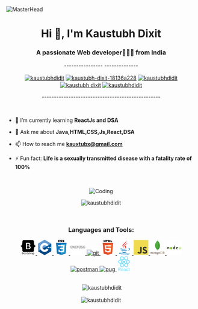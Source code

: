 ![MasterHead](https://qrangers.com/wp-content/uploads/2021/09/Banner-Introduction-to-3D-Animation.png)
<h1 align="center">Hi 👋, I'm Kaustubh Dixit</h1>
<h3 align="center">A passionate Web developer👨🏻‍💻 from India</h3>
<!-- <h3 align="center">Connect with me:   </h3> -->
<div>
    <p align="center">----------------           --------------</p>
  <p align="center">
<a href="https://dev.to/kaustubhdidit" target="blank"><img align="center" src="https://raw.githubusercontent.com/rahuldkjain/github-profile-readme-generator/master/src/images/icons/Social/devto.svg" alt="kaustubhdidit" height="30" width="40" /></a>
<a href="https://linkedin.com/in/kaustubh-dixit-18136a228" target="blank"><img align="center" src="https://raw.githubusercontent.com/rahuldkjain/github-profile-readme-generator/master/src/images/icons/Social/linked-in-alt.svg" alt="kaustubh-dixit-18136a228" height="30" width="40" /></a>
<a href="https://instagram.com/kaustubhdidit" target="blank"><img align="center" src="https://raw.githubusercontent.com/rahuldkjain/github-profile-readme-generator/master/src/images/icons/Social/instagram.svg" alt="kaustubhdidit" height="30" width="40" /></a>
<a href="https://www.youtube.com/c/kaustubh dixit" target="blank"><img align="center" src="https://raw.githubusercontent.com/rahuldkjain/github-profile-readme-generator/master/src/images/icons/Social/youtube.svg" alt="kaustubh dixit" height="30" width="40" /></a>
<a href="https://codeforces.com/profile/kaustubhdidit" target="blank"><img align="center" src="https://raw.githubusercontent.com/rahuldkjain/github-profile-readme-generator/master/src/images/icons/Social/codeforces.svg" alt="kaustubhdidit" height="30" width="40" /></a>
</p>
  <p align="center">-------------------------------------------------</p>
  </div>
<br>

- 🌱 I’m currently learning **ReactJs and DSA**

- 💬 Ask me about **Java,HTML,CSS,Js,React,DSA**

- 📫 How to reach me **kauxtubx@gmail.com**

- ⚡ Fun fact:  **Life is a sexually transmitted disease with a fatality rate of 100%**

<br>
<p align="center"><img align="center" alt="Coding" width="400" src="http://www.textures4photoshop.com/tex/thumbs/matrix-code-animation-gif-free-animated-background-716.gif"></p>

<p align="center"> <img src="https://komarev.com/ghpvc/?username=kaustubhdidit&label=Profile%20views&color=0e75b6&style=flat" alt="kaustubhdidit" /> </p>

<!-- <p align="left"> <a href="https://github.com/ryo-ma/github-profile-trophy"><img src="https://github-profile-trophy.vercel.app/?username=kaustubhdidit" alt="kaustubhdidit" /></a> </p> -->
<br>
<h3 align="center">Languages and Tools:</h3>
<p align="center"> <a href="https://getbootstrap.com" target="_blank" rel="noreferrer"> <img src="https://raw.githubusercontent.com/devicons/devicon/master/icons/bootstrap/bootstrap-plain-wordmark.svg" alt="bootstrap" width="40" height="40"/> </a> <a href="https://www.w3schools.com/cpp/" target="_blank" rel="noreferrer"> <img src="https://raw.githubusercontent.com/devicons/devicon/master/icons/cplusplus/cplusplus-original.svg" alt="cplusplus" width="40" height="40"/> </a> <a href="https://www.w3schools.com/css/" target="_blank" rel="noreferrer"> <img src="https://raw.githubusercontent.com/devicons/devicon/master/icons/css3/css3-original-wordmark.svg" alt="css3" width="40" height="40"/> </a> <a href="https://expressjs.com" target="_blank" rel="noreferrer"> <img src="https://raw.githubusercontent.com/devicons/devicon/master/icons/express/express-original-wordmark.svg" alt="express" width="40" height="40"/> </a> <a href="https://git-scm.com/" target="_blank" rel="noreferrer"> <img src="https://www.vectorlogo.zone/logos/git-scm/git-scm-icon.svg" alt="git" width="40" height="40"/> </a> <a href="https://www.w3.org/html/" target="_blank" rel="noreferrer"> <img src="https://raw.githubusercontent.com/devicons/devicon/master/icons/html5/html5-original-wordmark.svg" alt="html5" width="40" height="40"/> </a> <a href="https://www.java.com" target="_blank" rel="noreferrer"> <img src="https://raw.githubusercontent.com/devicons/devicon/master/icons/java/java-original.svg" alt="java" width="40" height="40"/> </a> <a href="https://developer.mozilla.org/en-US/docs/Web/JavaScript" target="_blank" rel="noreferrer"> <img src="https://raw.githubusercontent.com/devicons/devicon/master/icons/javascript/javascript-original.svg" alt="javascript" width="40" height="40"/> </a> <a href="https://www.mongodb.com/" target="_blank" rel="noreferrer"> <img src="https://raw.githubusercontent.com/devicons/devicon/master/icons/mongodb/mongodb-original-wordmark.svg" alt="mongodb" width="40" height="40"/> </a> <a href="https://nodejs.org" target="_blank" rel="noreferrer"> <img src="https://raw.githubusercontent.com/devicons/devicon/master/icons/nodejs/nodejs-original-wordmark.svg" alt="nodejs" width="40" height="40"/> </a> <a href="https://postman.com" target="_blank" rel="noreferrer"> <img src="https://www.vectorlogo.zone/logos/getpostman/getpostman-icon.svg" alt="postman" width="40" height="40"/> </a> <a href="https://pugjs.org" target="_blank" rel="noreferrer"> <img src="https://cdn.worldvectorlogo.com/logos/pug.svg" alt="pug" width="40" height="40"/> </a> <a href="https://reactjs.org/" target="_blank" rel="noreferrer"> <img src="https://raw.githubusercontent.com/devicons/devicon/master/icons/react/react-original-wordmark.svg" alt="react" width="40" height="40"/> </a> </
<div class="containe"></div>

<br>

<br>
<p align="center">&nbsp;<img align="center" src="https://github-readme-stats.vercel.app/api?username=kaustubhdidit&show_icons=true&locale=en" alt="kaustubhdidit" /></p>

<p align="center"><img align="center" src="https://github-readme-streak-stats.herokuapp.com/?user=kaustubhdidit&" alt="kaustubhdidit" /></p>


